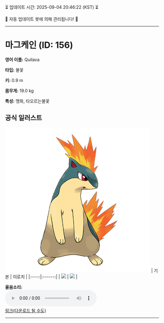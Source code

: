 
⏳ 업데이트 시간: 2025-09-04 20:46:22 (KST) ⏳

🤖 자동 업데이트 봇에 의해 관리됩니다! 🤖

---

# 마그케인 (ID: 156)
**영어 이름:** Quilava

**타입:** 불꽃

**키:** 0.9 m

**몸무게:** 19.0 kg

**특성:** 맹화, 타오르는불꽃

## 공식 일러스트
![](https://raw.githubusercontent.com/PokeAPI/sprites/master/sprites/pokemon/other/official-artwork/156.png)
| 기본 | 이로치 |
|:----:|:------:|
| <img src="http://play.pokemonshowdown.com/sprites/ani/quilava.gif" width="200"> | <img src="http://play.pokemonshowdown.com/sprites/ani-shiny/quilava.gif" width="200"> |

**울음소리:**<br><audio controls src="https://raw.githubusercontent.com/PokeAPI/cries/main/cries/pokemon/latest/156.ogg"></audio><br> [링크(다운로드 될 수도)](https://raw.githubusercontent.com/PokeAPI/cries/main/cries/pokemon/latest/156.ogg)


---
